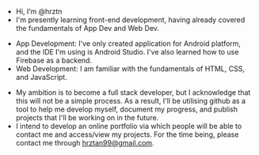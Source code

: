 - Hi, I’m @hrztn
- I'm presently learning front-end development, having already covered the fundamentals of App Dev and Web Dev.
* App Development: I've only created application for Android platform, and the IDE I'm using is Android Studio. I've also learned how to use Firebase as a backend.
* Web Development: I am familiar with the fundamentals of HTML, CSS, and JavaScript.
- My ambition is to become a full stack developer, but I acknowledge that this will not be a simple process. As a result, I'll be utilising github as a tool to help me develop myself, document my progress, and publish projects that I'll be working on in the future.
- I intend to develop an online portfolio via which people will be able to contact me and access/view my projects. For the time being, please contact me through hrztan99@gmail.com.


